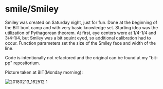 # smile/Smiley

Smiley was created on Saturday night, just for fun. Done at the beginning of the BIT boot camp and with very basic knowledge set. 
Starting idea was the utilization of Pythagorean theorem. At first, eye centers were at 1/4-1/4 and 3/4-1/4, but Smiley was a bit squint eyed, so additional calibration had to occur. Function parameters set the size of the Smiley face and width of the line. 
 
 
Code is intentionally not refactored and the original can be found at my "bit-pp" repositorium.

Picture taken at BIT(Monday morning):

![20180213_162512 1](https://user-images.githubusercontent.com/36072848/39609432-2d683882-4f49-11e8-880c-7667f17748db.jpg)
